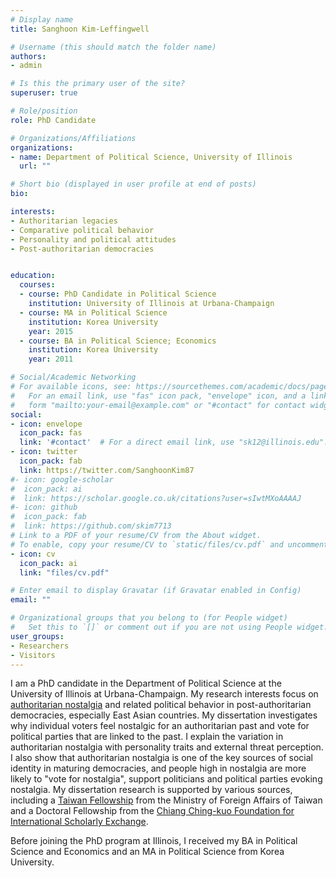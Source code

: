 ```yaml
---
# Display name
title: Sanghoon Kim-Leffingwell

# Username (this should match the folder name)
authors:
- admin

# Is this the primary user of the site?
superuser: true

# Role/position
role: PhD Candidate

# Organizations/Affiliations
organizations:
- name: Department of Political Science, University of Illinois
  url: ""

# Short bio (displayed in user profile at end of posts)
bio: 

interests:
- Authoritarian legacies
- Comparative political behavior
- Personality and political attitudes
- Post-authoritarian democracies


education:
  courses:
  - course: PhD Candidate in Political Science
    institution: University of Illinois at Urbana-Champaign
  - course: MA in Political Science
    institution: Korea University
    year: 2015
  - course: BA in Political Science; Economics
    institution: Korea University
    year: 2011

# Social/Academic Networking
# For available icons, see: https://sourcethemes.com/academic/docs/page-builder/#icons
#   For an email link, use "fas" icon pack, "envelope" icon, and a link in the
#   form "mailto:your-email@example.com" or "#contact" for contact widget.
social:
- icon: envelope
  icon_pack: fas
  link: '#contact'  # For a direct email link, use "sk12@illinois.edu".
- icon: twitter
  icon_pack: fab
  link: https://twitter.com/SanghoonKim87
#- icon: google-scholar
#  icon_pack: ai
#  link: https://scholar.google.co.uk/citations?user=sIwtMXoAAAAJ
#- icon: github
#  icon_pack: fab
#  link: https://github.com/skim7713
# Link to a PDF of your resume/CV from the About widget.
# To enable, copy your resume/CV to `static/files/cv.pdf` and uncomment the lines below.
- icon: cv
  icon_pack: ai
  link: "files/cv.pdf"

# Enter email to display Gravatar (if Gravatar enabled in Config)
email: ""

# Organizational groups that you belong to (for People widget)
#   Set this to `[]` or comment out if you are not using People widget.
user_groups:
- Researchers
- Visitors
---
```


I am a PhD candidate in the Department of Political Science at the University of Illinois at Urbana-Champaign. My research interests focus on [authoritarian nostalgia](https://www.sanghoonkim.org/publication/dissertation/dissertation/) and related political behavior in post-authoritarian democracies, especially East Asian countries. My dissertation investigates why individual voters feel nostalgic for an authoritarian past and vote for political parties that are linked to the past. I explain the variation in authoritarian nostalgia with personality traits and external threat perception. I also show that authoritarian nostalgia is one of the key sources of social identity in maturing democracies, and people high in nostalgia are more likely to "vote for nostalgia", support politicians and political parties evoking nostalgia. My dissertation research is supported by various sources, including a [Taiwan Fellowship](https://taiwanfellowship.ncl.edu.tw/eng/index.aspx) from the Ministry of Foreign Affairs of Taiwan and a Doctoral Fellowship from the [Chiang Ching-kuo Foundation for International Scholarly Exchange](http://www.cckf.org/en/). 

Before joining the PhD program at Illinois, I received my BA in Political Science and Economics and an MA in Political Science from Korea University. 
